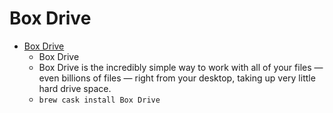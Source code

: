 # Box Drive
- [Box Drive](https://www.box.com/drive)
  -  Box Drive
  - Box Drive is the incredibly simple way to work with all of your files — even billions of files — right from your desktop, taking up very little hard drive space.
  - `brew cask install Box Drive`
